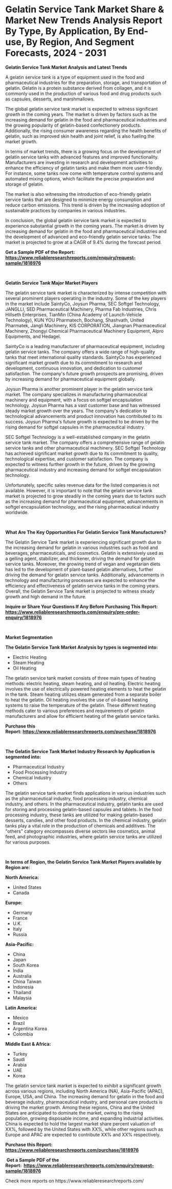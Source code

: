 <p><h1>Gelatin Service Tank Market Share & Market New Trends Analysis Report By Type, By Application, By End-use, By Region, And Segment Forecasts, 2024 - 2031</h1></p><p><strong>Gelatin Service Tank Market Analysis and Latest Trends</strong></p>
<p><p>A gelatin service tank is a type of equipment used in the food and pharmaceutical industries for the preparation, storage, and transportation of gelatin. Gelatin is a protein substance derived from collagen, and it is commonly used in the production of various food and drug products such as capsules, desserts, and marshmallows.</p><p>The global gelatin service tank market is expected to witness significant growth in the coming years. The market is driven by factors such as the increasing demand for gelatin in the food and pharmaceutical industries and the growing popularity of gelatin-based confectionery products. Additionally, the rising consumer awareness regarding the health benefits of gelatin, such as improved skin health and joint relief, is also fueling the market growth.</p><p>In terms of market trends, there is a growing focus on the development of gelatin service tanks with advanced features and improved functionality. Manufacturers are investing in research and development activities to enhance the efficiency of gelatin tanks and make them more user-friendly. For instance, some tanks now come with temperature control systems and automated mixing options, which facilitate the precise preparation and storage of gelatin.</p><p>The market is also witnessing the introduction of eco-friendly gelatin service tanks that are designed to minimize energy consumption and reduce carbon emissions. This trend is driven by the increasing adoption of sustainable practices by companies in various industries.</p><p>In conclusion, the global gelatin service tank market is expected to experience substantial growth in the coming years. The market is driven by increasing demand for gelatin in the food and pharmaceutical industries and the development of advanced and eco-friendly gelatin service tanks. The market is projected to grow at a CAGR of 9.4% during the forecast period.</p></p>
<p><strong>Get a Sample PDF of the Report:&nbsp; <a href="https://www.reliableresearchreports.com/enquiry/request-sample/1818976">https://www.reliableresearchreports.com/enquiry/request-sample/1818976</a></strong></p>
<p>&nbsp;</p>
<p><strong>Gelatin Service Tank Major Market Players</strong></p>
<p><p>The gelatin service tank market is characterized by intense competition with several prominent players operating in the industry. Some of the key players in the market include SaintyCo, Joysun Pharma, SEC Softgel Technology, JANGLLI, SED Pharmaceutical Machinery, Pharma Fab Industries, Chris Hillseth Enterprises, TianMin (China Academy of Launch-Vehicle Technology), KUN YOU Pharmatech, Bochang, Shashvath, United Pharmatek, Jangli Machinery, KIS CORPORATION, Jiangnan Pharmaceutical Machinery, Zhongyi Chemical Pharmaceutical Machinery Equipment, Alpro Equipments, and Hedagel.</p><p>SaintyCo is a leading manufacturer of pharmaceutical equipment, including gelatin service tanks. The company offers a wide range of high-quality tanks that meet international quality standards. SaintyCo has experienced significant market growth due to its commitment to research and development, continuous innovation, and dedication to customer satisfaction. The company's future growth prospects are promising, driven by increasing demand for pharmaceutical equipment globally.</p><p>Joysun Pharma is another prominent player in the gelatin service tank market. The company specializes in manufacturing pharmaceutical machinery and equipment, with a focus on softgel encapsulation technology. Joysun Pharma has a vast customer base and has witnessed steady market growth over the years. The company's dedication to technological advancements and product innovation has contributed to its success. Joysun Pharma's future growth is expected to be driven by the rising demand for softgel capsules in the pharmaceutical industry.</p><p>SEC Softgel Technology is a well-established company in the gelatin service tank market. The company offers a comprehensive range of gelatin service tanks and other pharmaceutical machinery. SEC Softgel Technology has achieved significant market growth due to its commitment to quality, technological expertise, and customer satisfaction. The company is expected to witness further growth in the future, driven by the growing pharmaceutical industry and increasing demand for softgel encapsulation technology.</p><p>Unfortunately, specific sales revenue data for the listed companies is not available. However, it is important to note that the gelatin service tank market is projected to grow steadily in the coming years due to factors such as the increasing demand for pharmaceutical equipment, advancements in softgel encapsulation technology, and the rising pharmaceutical industry worldwide.</p></p>
<p>&nbsp;</p>
<p><strong>What Are The Key Opportunities For Gelatin Service Tank Manufacturers?</strong></p>
<p><p>The Gelatin Service Tank market is experiencing significant growth due to the increasing demand for gelatin in various industries such as food and beverages, pharmaceuticals, and cosmetics. Gelatin is extensively used as a gelling agent, stabilizer, and thickener, driving the demand for gelatin service tanks. Moreover, the growing trend of vegan and vegetarian diets has led to the development of plant-based gelatin alternatives, further driving the demand for gelatin service tanks. Additionally, advancements in technology and manufacturing processes are expected to enhance the efficiency and effectiveness of gelatin service tanks in the coming years. Overall, the Gelatin Service Tank market is projected to witness steady growth and high demand in the future.</p></p>
<p><strong>Inquire or Share Your Questions If Any Before Purchasing This Report: <a href="https://www.reliableresearchreports.com/enquiry/pre-order-enquiry/1818976">https://www.reliableresearchreports.com/enquiry/pre-order-enquiry/1818976</a></strong></p>
<p>&nbsp;</p>
<p><strong>Market Segmentation</strong></p>
<p><strong>The Gelatin Service Tank Market Analysis by types is segmented into:</strong></p>
<p><ul><li>Electric Heating</li><li>Steam Heating</li><li>Oil Heating</li></ul></p>
<p><p>The gelatin service tank market consists of three main types of heating methods: electric heating, steam heating, and oil heating. Electric heating involves the use of electrically powered heating elements to heat the gelatin in the tank. Steam heating utilizes steam generated from a separate boiler to heat the gelatin. Oil heating involves the use of oil-based heating systems to raise the temperature of the gelatin. These different heating methods cater to various preferences and requirements of gelatin manufacturers and allow for efficient heating of the gelatin service tanks.</p></p>
<p><strong>Purchase this Report:&nbsp;<a href="https://www.reliableresearchreports.com/purchase/1818976">https://www.reliableresearchreports.com/purchase/1818976</a></strong></p>
<p>&nbsp;</p>
<p><strong>The Gelatin Service Tank Market Industry Research by Application is segmented into:</strong></p>
<p><ul><li>Pharmaceutical Industry</li><li>Food Processing Industry</li><li>Chemical Industry</li><li>Others</li></ul></p>
<p><p>The gelatin service tank market finds applications in various industries such as the pharmaceutical industry, food processing industry, chemical industry, and others. In the pharmaceutical industry, gelatin tanks are used for storing and processing gelatin-based capsules and tablets. In the food processing industry, these tanks are utilized for making gelatin-based desserts, candies, and other food products. In the chemical industry, gelatin tanks play a vital role in the production of chemicals and additives. The "others" category encompasses diverse sectors like cosmetics, animal feed, and photographic industries, where gelatin service tanks are utilized for various purposes.</p></p>
<p>&nbsp;</p>
<p><strong>In terms of Region, the Gelatin Service Tank Market Players available by Region are:</strong></p>
<p>
    <p> <strong> North America: </strong>
        <ul>
            <li>United States</li>
            <li>Canada</li>
        </ul>
        </p> 
    <p> <strong> Europe: </strong>
        <ul>
            <li>Germany</li>
            <li>France</li>
            <li>U.K.</li>
            <li>Italy</li>
            <li>Russia</li>
        </ul>
        </p> 
    <p> <strong> Asia-Pacific: </strong>
        <ul>
            <li>China</li>
            <li>Japan</li>
            <li>South Korea</li>
            <li>India</li>
            <li>Australia</li>
            <li>China Taiwan</li>
            <li>Indonesia</li>
            <li>Thailand</li>
            <li>Malaysia</li>
        </ul>
        </p> 
    <p> <strong> Latin America: </strong>
        <ul>
            <li>Mexico</li>
            <li>Brazil</li>
            <li>Argentina Korea</li>
            <li>Colombia</li>
        </ul>
        </p> 
    <p> <strong> Middle East & Africa: </strong>
        <ul>
            <li>Turkey</li>
            <li>Saudi</li>
            <li>Arabia</li>
            <li>UAE</li>
            <li>Korea</li>
        </ul>
    </p>
    </p>
<p><p>The gelatin service tank market is expected to exhibit a significant growth across various regions, including North America (NA), Asia-Pacific (APAC), Europe, USA, and China. The increasing demand for gelatin in the food and beverage industry, pharmaceutical industry, and personal care products is driving the market growth. Among these regions, China and the United States are anticipated to dominate the market, owing to the rising population, growing disposable income, and expanding industrial activities. China is expected to hold the largest market share percent valuation of XX%, followed by the United States with XX%, while other regions such as Europe and APAC are expected to contribute XX% and XX% respectively.</p></p>
<p><strong>Purchase this Report: <a href="https://www.reliableresearchreports.com/purchase/1818976">https://www.reliableresearchreports.com/purchase/1818976</a></strong></p>
<p>&nbsp;<strong>Get a Sample PDF of the Report:&nbsp;&nbsp;<a href="https://www.reliableresearchreports.com/enquiry/request-sample/1818976">https://www.reliableresearchreports.com/enquiry/request-sample/1818976</a></strong></p>
<p><strong></strong></p>
<p>Check more reports on https://www.reliableresearchreports.com/</p>